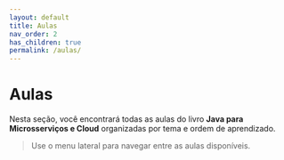```yaml
---
layout: default
title: Aulas
nav_order: 2
has_children: true
permalink: /aulas/
---
```


# Aulas

Nesta seção, você encontrará todas as aulas do livro **Java para Microsserviços e Cloud** organizadas por tema e ordem de aprendizado.

> Use o menu lateral para navegar entre as aulas disponíveis.

